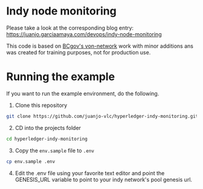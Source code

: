 # Indy node monitoring

Please take a look at the corresponding blog entry: https://juanjo.garciaamaya.com/devops/indy-node-monitoring

This code is based on [BCgov's von-network](https://github.com/bcgov/von-network) work with minor additions ans was created for training purposes, not for production use.

# Running the example
If you want to run the example environment, do the following.

1. Clone this repository

```sh
git clone https://github.com/juanjo-vlc/hyperledger-indy-monitoring.git
```

2. CD into the projects folder
```sh
cd hyperledger-indy-monitoring
```

3. Copy the ```env.sample``` file to `.env`
```sh
cp env.sample .env
```

4. Edit the .env file using your favorite text editor and point the GENESIS_URL variable to point to your indy network's pool genesis url.
